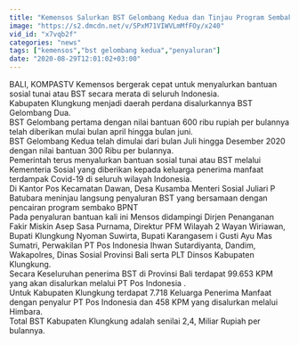 ```yaml
---
title: "Kemensos Salurkan BST Gelombang Kedua dan Tinjau Program Sembako di Klungkung"
image: "https://s2.dmcdn.net/v/SPxM71VIWVLmMfFOy/x240"
vid_id: "x7vqb2f"
categories: "news"
tags: ["kemensos","bst gelombang kedua","penyaluran"]
date: "2020-08-29T12:01:02+03:00"
---
```

BALI, KOMPASTV  Kemensos bergerak cepat untuk menyalurkan bantuan sosial tunai atau BST secara merata di seluruh Indonesia.   <br>Kabupaten Klungkung menjadi daerah perdana disalurkannya BST Gelombang Dua.   <br>BST Gelombang pertama dengan nilai bantuan 600 ribu rupiah per bulannya telah diberikan mulai bulan april hingga bulan juni.   <br>BST Gelombang Kedua telah dimulai dari bulan Juli hingga Desember 2020 dengan nilai bantuan 300 Ribu per bulannya.   <br>Pemerintah terus menyalurkan bantuan sosial tunai atau BST melalui Kementeria Sosial yang diberikan kepada keluarga penerima manfaat terdampak Covid-19 di seluruh wilayah Indonesia.   <br>Di Kantor Pos Kecamatan Dawan, Desa Kusamba Menteri Sosial Juliari P Batubara meninjau langsung penyaluran BST yang bersamaan dengan pencairan program sembako BPNT   <br>Pada penyaluran bantuan kali ini Mensos didampingi Dirjen Penanganan Fakir Miskin Asep Sasa Purnama, Direktur PFM Wilayah 2 Wayan Wiriawan, Bupati Klungkung Nyoman Suwirta, Bupati Karangasem i Gusti Ayu Mas Sumatri, Perwakilan PT Pos Indonesia Ihwan Sutardiyanta, Dandim, Wakapolres, Dinas Sosial Provinsi Bali serta PLT Dinsos Kabupaten Klungkung.   <br>Secara Keseluruhan penerima BST di Provinsi Bali terdapat 99.653 KPM yang akan disalurkan melalui PT Pos Indonesia .   <br>Untuk Kabupaten Klungkung terdapat 7.718 Keluarga Penerima Manfaat dengan penyalur PT Pos Indonesia dan 458 KPM yang disalurkan melalui Himbara.   <br>Total BST Kabupaten Klungkung adalah senilai 2,4, Miliar Rupiah per bulannya.   <br>
